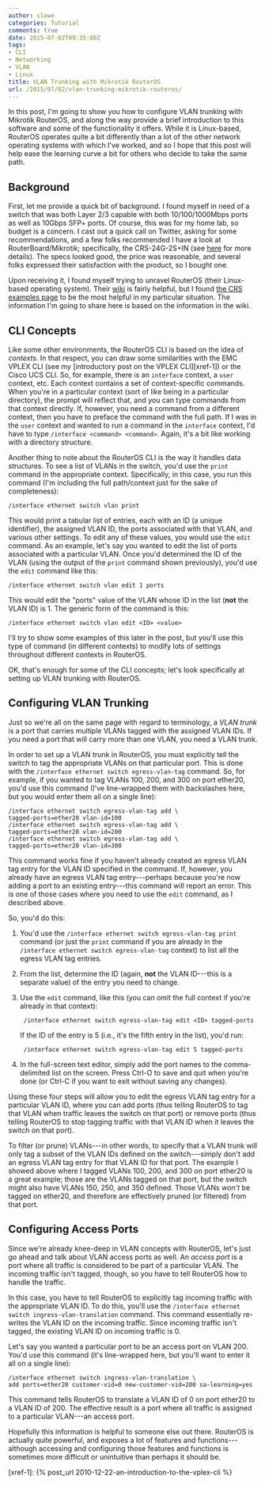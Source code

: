```yaml
---
author: slowe
categories: Tutorial
comments: true
date: 2015-07-02T09:35:00Z
tags:
- CLI
- Networking
- VLAN
- Linux
title: VLAN Trunking with Mikrotik RouterOS
url: /2015/07/02/vlan-trunking-mikrotik-routeros/
---
```


In this post, I'm going to show you how to configure VLAN trunking with Mikrotik RouterOS, and along the way provide a brief introduction to this software and some of the functionality it offers. While it is Linux-based, RouterOS operates quite a bit differently than a lot of the other network operating systems with which I've worked, and so I hope that this post will help ease the learning curve a bit for others who decide to take the same path.

## Background

First, let me provide a quick bit of background. I found myself in need of a switch that was both Layer 2/3 capable with both 10/100/1000Mbps ports as well as 10Gbps SFP+ ports. Of course, this was for my home lab, so budget is a concern. I cast out a quick call on Twitter, asking for some recommendations, and a few folks recommended I have a look at RouterBoard/Mikrotik; specifically, the CRS-24G-2S+IN (see [here][link-2] for more details). The specs looked good, the price was reasonable, and several folks expressed their satisfaction with the product, so I bought one.

Upon receiving it, I found myself trying to unravel RouterOS (their Linux-based operating system). Their [wiki][link-3] is fairly helpful, but I found [the CRS examples page][link-1] to be the most helpful in my particular situation. The information I'm going to share here is based on the information in the wiki.

## CLI Concepts

Like some other environments, the RouterOS CLI is based on the idea of _contexts._ In that respect, you can draw some similarities with the EMC VPLEX CLI (see my [introductory post on the VPLEX CLI][xref-1]) or the Cisco UCS CLI. So, for example, there is an `interface` context, a `user` context, etc. Each context contains a set of context-specific commands. When you're in a particular context (sort of like being in a particular directory), the prompt will reflect that, and you can type commands from that context directly. If, however, you need a command from a different context, then you have to preface the command with the full path. If I was in the `user` context and wanted to run a command in the `interface` context, I'd have to type `/interface <command> <command>`. Again, it's a bit like working with a directory structure.

Another thing to note about the RouterOS CLI is the way it handles data structures. To see a list of VLANs in the switch, you'd use the `print` command in the appropriate context. Specifically, in this case, you run this command (I'm including the full path/context just for the sake of completeness):

    /interface ethernet switch vlan print

This would print a tabular list of entries, each with an ID (a unique identifier), the assigned VLAN ID, the ports associated with that VLAN, and various other settings. To edit any of these values, you would use the `edit` command. As an example, let's say you wanted to edit the list of ports associated with a particular VLAN. Once you'd determined the ID of the VLAN (using the output of the `print` command shown previously), you'd use the `edit` command like this:

    /interface ethernet switch vlan edit 1 ports

This would edit the "ports" value of the VLAN whose ID in the list (**not** the VLAN ID) is 1. The generic form of the command is this:

    /interface ethernet switch vlan edit <ID> <value>

I'll try to show some examples of this later in the post, but you'll use this type of command (in different contexts) to modify lots of settings throughout different contexts in RouterOS.

OK, that's enough for some of the CLI concepts; let's look specifically at setting up VLAN trunking with RouterOS.

## Configuring VLAN Trunking

Just so we're all on the same page with regard to terminology, a _VLAN trunk_ is a port that carries multiple VLANs tagged with the assigned VLAN IDs. If you need a port that will carry more than one VLAN, you need a VLAN trunk.

In order to set up a VLAN trunk in RouterOS, you must explicitly tell the switch to tag the appropriate VLANs on that particular port. This is done with the `/interface ethernet switch egress-vlan-tag` command. So, for example, if you wanted to tag VLANs 100, 200, and 300 on port ether20, you'd use this command (I've line-wrapped them with backslashes here, but you would enter them all on a single line):

    /interface ethernet switch egress-vlan-tag add \
    tagged-ports=ether20 vlan-id=100
    /interface ethernet switch egress-vlan-tag add \
    tagged-ports=ether20 vlan-id=200
    /interface ethernet switch egress-vlan-tag add \
    tagged-ports=ether20 vlan-id=300

This command works fine if you haven't already created an egress VLAN tag entry for the VLAN ID specified in the command. If, however, you already have an egress VLAN tag entry---perhaps because you're now adding a port to an existing entry---this command will report an error. This is one of those cases where you need to use the `edit` command, as I described above.

So, you'd do this:

1. You'd use the `/interface ethernet switch egress-vlan-tag print` command (or just the `print` command if you are already in the `/interface ethernet switch egress-vlan-tag` context) to list all the egress VLAN tag entries.
2. From the list, determine the ID (again, **not** the VLAN ID---this is a separate value) of the entry you need to change.
3. Use the `edit` command, like this (you can omit the full context if you're already in that context):

        /interface ethernet switch egress-vlan-tag edit <ID> tagged-ports

    If the ID of the entry is 5 (i.e., it's the fifth entry in the list), you'd run:

        /interface ethernet switch egress-vlan-tag edit 5 tagged-ports

4. In the full-screen text editor, simply add the port names to the comma-delimited list on the screen. Press Ctrl-O to save and quit when you're done (or Ctrl-C if you want to exit without saving any changes).

Using these four steps will allow you to edit the egress VLAN tag entry for a particular VLAN ID, where you can add ports (thus telling RouterOS to tag that VLAN when traffic leaves the switch on that port) or remove ports (thus telling RouterOS to stop tagging traffic with that VLAN ID when it leaves the switch on that port).

To filter (or prune) VLANs---in other words, to specify that a VLAN trunk will only tag a subset of the VLAN IDs defined on the switch---simply don't add an egress VLAN tag entry for that VLAN ID for that port. The example I showed above where I tagged VLANs 100, 200, and 300 on port ether20 is a great example; those are the VLANs tagged on that port, but the switch might also have VLANs 150, 250, and 350 defined. Those VLANs _won't_ be tagged on ether20, and therefore are effectively pruned (or filtered) from that port.

## Configuring Access Ports

Since we're already knee-deep in VLAN concepts with RouterOS, let's just go ahead and talk about VLAN access ports as well. An _access port_ is a port where all traffic is considered to be part of a particular VLAN. The incoming traffic isn't tagged, though, so you have to tell RouterOS how to handle the traffic.

In this case, you have to tell RouterOS to explicitly tag incoming traffic with the appropriate VLAN ID. To do this, you'll use the `/interface ethernet switch ingress-vlan-translation` command. This command essentially re-writes the VLAN ID on the incoming traffic. Since incoming traffic isn't tagged, the existing VLAN ID on incoming traffic is 0.

Let's say you wanted a particular port to be an access port on VLAN 200. You'd use this command (it's line-wrapped here, but you'll want to enter it all on a single line):

    /interface ethernet switch ingress-vlan-translation \
    add ports=ether20 customer-vid=0 new-customer-vid=200 sa-learning=yes

This command tells RouterOS to translate a VLAN ID of 0 on port ether20 to a VLAN ID of 200. The effective result is a port where all traffic is assigned to a particular VLAN---an access port.

Hopefully this information is helpful to someone else out there. RouterOS is actually quite powerful, and exposes a lot of features and functions---although accessing and configuring those features and functions is sometimes more difficult or unintuitive than perhaps it should be.



[link-1]: http://wiki.mikrotik.com/wiki/Manual:CRS_examples
[link-2]: http://routerboard.com/CRS226-24G-2SplusIN
[link-3]: http://wiki.mikrotik.com/wiki/Main_Page
[xref-1]: {% post_url 2010-12-22-an-introduction-to-the-vplex-cli %}